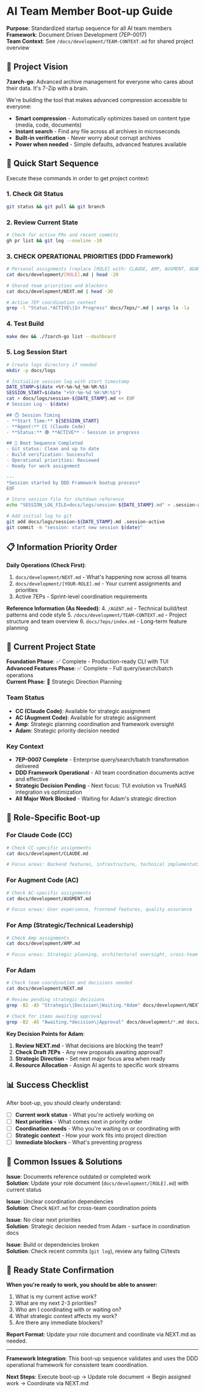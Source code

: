 # AI Team Member Boot-up Guide

**Purpose**: Standardized startup sequence for all AI team members  
**Framework**: Document Driven Development (7EP-0017)  
**Team Context**: See `/docs/development/TEAM-CONTEXT.md` for shared project overview

## 🎯 Project Vision

**7zarch-go**: Advanced archive management for everyone who cares about their data. It's 7-Zip with a brain.

We're building the tool that makes advanced compression accessible to everyone:
- **Smart compression** - Automatically optimizes based on content type (media, code, documents)
- **Instant search** - Find any file across all archives in microseconds
- **Built-in verification** - Never worry about corrupt archives
- **Power when needed** - Simple defaults, advanced features available

## 🚀 Quick Start Sequence

Execute these commands in order to get project context:

### 1. Check Git Status
```bash
git status && git pull && git branch
```

### 2. Review Current State
```bash
# Check for active PRs and recent commits
gh pr list && git log --oneline -10
```

### 3. **CHECK OPERATIONAL PRIORITIES** (DDD Framework)
```bash
# Personal assignments (replace [ROLE] with: CLAUDE, AMP, AUGMENT, ADAM)
cat docs/development/[ROLE].md | head -20

# Shared team priorities and blockers  
cat docs/development/NEXT.md | head -30

# Active 7EP coordination context
grep -l "Status.*ACTIVE\|In Progress" docs/7eps/*.md | xargs ls -la
```

### 4. Test Build
```bash
make dev && ./7zarch-go list --dashboard
```

### 5. Log Session Start
```bash
# Create logs directory if needed
mkdir -p docs/logs

# Initialize session log with start timestamp
DATE_STAMP=$(date +%Y-%m-%d_%H-%M-%S)
SESSION_START=$(date "+%Y-%m-%d %H:%M:%S")
cat > docs/logs/session-${DATE_STAMP}.md << EOF
# Session Log - $(date)

## ⏱️ Session Timing
- **Start Time:** ${SESSION_START}
- **Agent:** CC (Claude Code)
- **Status:** 🟢 **ACTIVE** - Session in progress

## 🚀 Boot Sequence Completed
- Git status: Clean and up to date
- Build verification: Successful
- Operational priorities: Reviewed
- Ready for work assignment

---
*Session started by DDD Framework bootup process*
EOF

# Store session file for shutdown reference
echo "SESSION_LOG_FILE=docs/logs/session-${DATE_STAMP}.md" > .session-active

# Add initial log to git
git add docs/logs/session-${DATE_STAMP}.md .session-active
git commit -m "session: start new session $(date)"
```

## 📋 Information Priority Order

**Daily Operations (Check First)**:
1. `docs/development/NEXT.md` - What's happening now across all teams
2. `docs/development/[YOUR-ROLE].md` - Your current assignments and priorities
3. Active 7EPs - Sprint-level coordination requirements

**Reference Information (As Needed)**:
4. `/AGENT.md` - Technical build/test patterns and code style
5. `/docs/development/TEAM-CONTEXT.md` - Project structure and team overview
6. `docs/7eps/index.md` - Long-term feature planning

## 🎯 Current Project State

**Foundation Phase**: ✅ Complete - Production-ready CLI with TUI  
**Advanced Features Phase**: ✅ Complete - Full query/search/batch operations  
**Current Phase**: 🎯 Strategic Direction Planning

### Team Status
- **CC (Claude Code)**: Available for strategic assignment
- **AC (Augment Code)**: Available for strategic assignment  
- **Amp**: Strategic planning coordination and framework oversight
- **Adam**: Strategic priority decision needed

### Key Context
- **7EP-0007 Complete** - Enterprise query/search/batch transformation delivered
- **DDD Framework Operational** - All team coordination documents active and effective
- **Strategic Decision Pending** - Next focus: TUI evolution vs TrueNAS integration vs optimization
- **All Major Work Blocked** - Waiting for Adam's strategic direction

## 🔄 Role-Specific Boot-up

### For Claude Code (CC)
```bash
# Check CC-specific assignments
cat docs/development/CLAUDE.md

# Focus areas: Backend features, infrastructure, technical implementation
```

### For Augment Code (AC)  
```bash
# Check AC-specific assignments
cat docs/development/AUGMENT.md

# Focus areas: User experience, frontend features, quality assurance
```

### For Amp (Strategic/Technical Leadership)
```bash  
# Check Amp assignments
cat docs/development/AMP.md

# Focus areas: Strategic planning, architectural oversight, cross-team coordination
```

### For Adam
```bash
# Check team coordination and decisions needed
cat docs/development/NEXT.md

# Review pending strategic decisions
grep -B2 -A5 "Strategic\|Decision\|Waiting.*Adam" docs/development/NEXT.md

# Check for items awaiting approval
grep -B2 -A5 "Awaiting.*decision\|Approval" docs/development/*.md docs/7eps/*.md
```

**Key Decision Points for Adam**:
1. **Review NEXT.md** - What decisions are blocking the team?
2. **Check Draft 7EPs** - Any new proposals awaiting approval?
3. **Strategic Direction** - Set next major focus area when ready
4. **Resource Allocation** - Assign AI agents to specific work streams

## 📊 Success Checklist

After boot-up, you should clearly understand:
- [ ] **Current work status** - What you're actively working on
- [ ] **Next priorities** - What comes next in priority order
- [ ] **Coordination needs** - Who you're waiting on or coordinating with
- [ ] **Strategic context** - How your work fits into project direction
- [ ] **Immediate blockers** - What's preventing progress

## 🚨 Common Issues & Solutions

**Issue**: Documents reference outdated or completed work  
**Solution**: Update your role document (`docs/development/[ROLE].md`) with current status

**Issue**: Unclear coordination dependencies  
**Solution**: Check `NEXT.md` for cross-team coordination points

**Issue**: No clear next priorities  
**Solution**: Strategic decision needed from Adam - surface in coordination docs

**Issue**: Build or dependencies broken  
**Solution**: Check recent commits (`git log`), review any failing CI/tests

## 🎯 Ready State Confirmation

**When you're ready to work, you should be able to answer:**
1. What is my current active work?
2. What are my next 2-3 priorities?
3. Who am I coordinating with or waiting on?
4. What strategic context affects my work?
5. Are there any immediate blockers?

**Report Format**: Update your role document and coordinate via NEXT.md as needed.

---

**Framework Integration**: This boot-up sequence validates and uses the DDD operational framework for consistent team coordination.

**Next Steps**: Execute boot-up → Update role document → Begin assigned work → Coordinate via NEXT.md